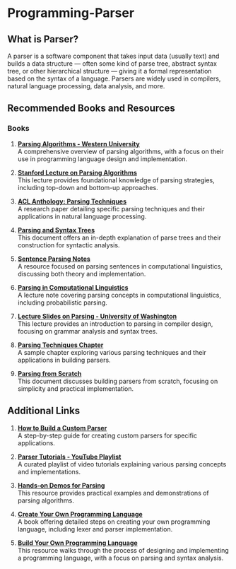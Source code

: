 # **Programming-Parser**

## **What is Parser?**

A parser is a software component that takes input data (usually text) and builds a data structure — often some kind of parse tree, abstract syntax tree, or other hierarchical structure — giving it a formal representation based on the syntax of a language. Parsers are widely used in compilers, natural language processing, data analysis, and more.

## **Recommended Books and Resources**

### **Books**
1. **[Parsing Algorithms - Western University](https://www.csd.uwo.ca/~watt/cs4447/notes/CS4447%2004%20--%20Parsing%20Algorithms%201.pdf)**  
   A comprehensive overview of parsing algorithms, with a focus on their use in programming language design and implementation.  
   
2. **[Stanford Lecture on Parsing Algorithms](https://web.stanford.edu/class/archive/cs/cs143/cs143.1128/lectures/07/Slides07.pdf)**  
   This lecture provides foundational knowledge of parsing strategies, including top-down and bottom-up approaches.

3. **[ACL Anthology: Parsing Techniques](https://aclanthology.org/P96-1024.pdf)**  
   A research paper detailing specific parsing techniques and their applications in natural language processing.

4. **[Parsing and Syntax Trees](https://www3.nd.edu/~dchiang/teaching/nlp/2015/notes/chapter12v2.pdf)**  
   This document offers an in-depth explanation of parse trees and their construction for syntactic analysis.

5. **[Sentence Parsing Notes](https://opencw.aprende.org/courses/brain-and-cognitive-sciences/9-591j-language-processing-fall-2004/lecture-notes/1101_sent_parsng.pdf)**  
   A resource focused on parsing sentences in computational linguistics, discussing both theory and implementation.

6. **[Parsing in Computational Linguistics](https://www.cs.ox.ac.uk/files/219/parsing.pdf)**  
   A lecture note covering parsing concepts in computational linguistics, including probabilistic parsing.

7. **[Lecture Slides on Parsing - University of Washington](https://courses.cs.washington.edu/courses/cse401/08au/slides/lecture%203-1%20parsing.pdf)**  
   This lecture provides an introduction to parsing in compiler design, focusing on grammar analysis and syntax trees.

8. **[Parsing Techniques Chapter](https://ptgmedia.pearsoncmg.com/images/0201719622/samplechapter/metskch3.pdf)**  
   A sample chapter exploring various parsing techniques and their applications in building parsers.

9. **[Parsing from Scratch](https://paulz.me/files/parsing-from-scratch.pdf)**  
   This document discusses building parsers from scratch, focusing on simplicity and practical implementation.

## **Additional Links**
1. **[How to Build a Custom Parser](https://www.packetcoders.io/how-to-build-a-custom-parser/)**  
   A step-by-step guide for creating custom parsers for specific applications.

2. **[Parser Tutorials - YouTube Playlist](https://youtube.com/playlist?list=PLGNbPb3dQJ_5FTPfFIg28UxuMpu7k0eT4&si=dy9lB-FLwOUSR_5E)**  
   A curated playlist of video tutorials explaining various parsing concepts and implementations.

3. **[Hands-on Demos for Parsing](https://indico.cern.ch/event/769263/contributions/3406057/attachments/1834742/3017150/hands-on-demos.pdf)**  
   This resource provides practical examples and demonstrations of parsing algorithms.

4. **[Create Your Own Programming Language](https://github.com/theideasmith/Awzum/blob/master/Book/book/Create%20Your%20Own%20Programming%20Language.pdf)**  
   A book offering detailed steps on creating your own programming language, including lexer and parser implementation.

5. **[Build Your Own Programming Language](https://developersam.com/build-your-own-programming-language.pdf)**  
   This resource walks through the process of designing and implementing a programming language, with a focus on parsing and syntax analysis.  
